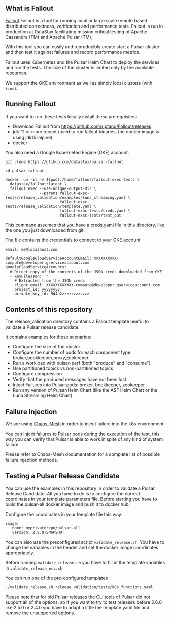 ## What is Fallout
[Fallout](https://github.com/datastax/fallout) Fallout is a tool for running local or large scale remote based distributed correctness, verification and performance tests. Fallout is run in production at DataStax facilitating mission critical testing of Apache Cassandra (TM) and Apache Pulsar (TM).

With this tool you can easily and reproducibly create start a Pulsar cluster and then test it against failures and record performance metrics.

Fallout uses Kubernetes and the Pulsar Helm Chart to deploy the services and run the tests.
The size of the cluster is limited only by the available resources.

We support the GKE environment as well as simply local clusters (with `kind`).

## Running Fallout 

If you want to run these tests locally install these prerequisites:
- Download Fallout from https://github.com/riptano/Fallout/releases
- jdk-11 or more recent (used to run fallout binaries, the docker image is using jdk15-alpine)
- docker

You also need a Google Kuberneted Engine (GKE) account.


```
git clone https://gtihub.com/datastax/pulsar-fallout

cd pulsar-fallout

docker run -it -v $(pwd):/home/fallout/fallout-exec-tests \
  datastax/fallout:latest \
  fallout exec --use-unique-output-dir \
               --params fallout-exec-tests/release_validation/examples/luna_streaming.yaml \
                        fallout-exec-tests/release_validation/template.yaml \
                        fallout-exec-tests/creds.yaml \
                        fallout-exec-tests/test_out
```

This command assumes that you have a creds.yaml file in this directory, like the one you just downloaded from git.

The file contains the credentials to connect to your GKE account

```
email: me@localhost.com

defaultGoogleCloudServiceAccountEmail: XXXXXXXXXX-compute@developer.gserviceaccount.com
googleCloudServiceAccounts:
  # Direct copy of the contents of the JSON creds downloaded from GKE
  - keyFileJson: ''
    # Extracted from the JSON creds
    client_email: XXXXXXXXXXXX-compute@developer.gserviceaccount.com
    project_id: yyyyyyyy
    private_key_id: 9d4a2zzzzzzzzzzzz
```

## Contents of this repository

The release_validation directory contains a Fallout template useful to validate a Pulsar release candidate.

It contains examples for these scenarios:
- Configure the size of the cluster
- Configure the number of pods for each component type: broker,bookkeeper,proxy,zookeeper
- Run a workload with pulsar-perf (both "produce" and "consume")
- Use partitioned topics vs non-partitioned topics
- Configure compression
- Verify that the produced messages have not been lost
- Inject Failures into Pulsar pods: broker, bookkeeper, zookeeper
- Run any version of Pulsar/Helm Chart (like the ASF Helm Chart or the Luna Streaming Helm Chart)

## Failure injection

We are using [Chaos-Mesh](https://chaos-mesh.org)  in order to inject failure into the k8s environment.

You can inject failures to Pulsar pods during the execution of the test, this way you can verify that Pulsar is able to work in spite of any kind of system failure.

Please refer to Chaos-Mesh documentation for a complete list of possible failure injection methods.


## Testing a Pulsar Release Candidate

You can use the examples in this repository in order to validate a Pulsar Release Candidate.
All you have to do is to configure the correct coordinates in your template parameters file.
Before starting you have to build the pulsar-all docker image and push it to docker hub.

Configure the coordinates in your template file this way:

```
image:
   name: myprivaterepo/pulsar-all
   version: 2.8.0-SNAPSHOT
```

You can also use the preconfigured script `validate_release.sh`.
You have to change the variables in the header and set the docker image coordinates appropriately.

Before running `validate_release.sh` you have to fill in the template variables in `validate_release_env.sh`

You can run one of the pre-configured templates

```
./validate_release.sh release_validation/tests/k8s_functions.yaml
```

Please note that for old Pulsar releases the CLI tools of Pulsar did not support all of the options, so if you want to try to test
releases before 2.6.0, like 2.5.0 or 2.4.0 you have to adapt a little the template.yaml file and remove the unsupported options. 
